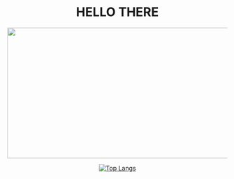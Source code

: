 <h1>
  <div id="header" align="center">
    HELLO THERE
  </div>
</h1>
<!--
<div id="header" align="center">
  <img src="https://komarev.com/ghpvc/?username=nine-tailed-glitch&style=flat-square&color=blue" alt=""/>
</div>
-->
<div align="center">
  <img src="https://media.giphy.com/media/C4NdKtRaQE9m8/giphy.gif" width="600" height="300"/>
  
  [![Top Langs](https://github-readme-stats.vercel.app/api/top-langs/?username=nine-tailed-glitch&layout=compact&theme=vision-friendly-dark)](https://github.com/anuraghazra/github-readme-stats)
</div>



<!--
**nine-tailed-glitch/nine-tailed-glitch** is a ✨ _special_ ✨ repository because its `README.md` (this file) appears on your GitHub profile.

Here are some ideas to get you started:

- 🔭 I’m currently working on ...
- 🌱 I’m currently learning ...
- 👯 I’m looking to collaborate on ...
- 🤔 I’m looking for help with ...
- 💬 Ask me about ...
- 📫 How to reach me: ...
- 😄 Pronouns: ...
- ⚡ Fun fact: ...
-->
